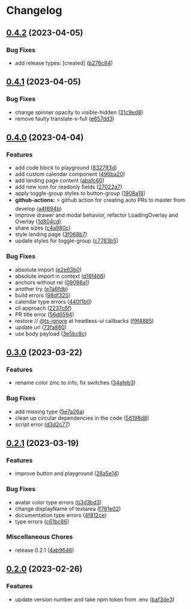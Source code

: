 # Changelog

## [0.4.2](https://github.com/creation-ui/react/compare/v0.4.1...v0.4.2) (2023-04-05)


### Bug Fixes

* add   release types: [created] ([b276c84](https://github.com/creation-ui/react/commit/b276c840b67b506db2f964a72916630ca377fb62))

## [0.4.1](https://github.com/creation-ui/react/compare/v0.4.0...v0.4.1) (2023-04-05)


### Bug Fixes

* change spinner opacity to visible-hidden ([31c9ed8](https://github.com/creation-ui/react/commit/31c9ed8ec270cb22df13bb05abefb5417a496ad3))
* remove faulty translate-x-full ([e657dd3](https://github.com/creation-ui/react/commit/e657dd3d87ab10c185e87b3bbe74c96d21d066c3))

## [0.4.0](https://github.com/creation-ui/react/compare/v0.3.0...v0.4.0) (2023-04-04)


### Features

* add code block to playground ([832793d](https://github.com/creation-ui/react/commit/832793d4e9dc45928a8854aa0da2f95fa142ddc5))
* add custom calendar component ([496ba20](https://github.com/creation-ui/react/commit/496ba200787bd3e9934496fcfd6756d4b0f8c031))
* add landing page content ([abafc60](https://github.com/creation-ui/react/commit/abafc6007214e78b660409db31a217fe86f71e48))
* add new icon for readonly fields ([27022a7](https://github.com/creation-ui/react/commit/27022a7f447489cd860d4bab76575f633eadb0c5))
* apply toggle-group styles to button-group ([1908a18](https://github.com/creation-ui/react/commit/1908a1810d44cb80f461c5703ac8fddc827308b0))
* **github-actions:** :zap: github action for creating auto PRs to master from develop ([a4f694b](https://github.com/creation-ui/react/commit/a4f694b8c47d0c2899c7edfa5be621c22b79496d))
* improve drawer and modal behavior, refactor LoadingOverlay and Overlay ([1d804cd](https://github.com/creation-ui/react/commit/1d804cdb44201df9b2a4985e3637e5936dc3a4a0))
* share sizes ([c4a980c](https://github.com/creation-ui/react/commit/c4a980c405c683147afbe450c2bb34b674ad17ba))
* style landing page ([3f068b7](https://github.com/creation-ui/react/commit/3f068b729e8008aee01e9d437a84bc7c85175f4a))
* update styles for toggle-group ([c7783b5](https://github.com/creation-ui/react/commit/c7783b5f64d7f4aeab30d510e9c61eadf948e46a))


### Bug Fixes

* absolute import ([e2e63b0](https://github.com/creation-ui/react/commit/e2e63b0e6851c55ed8660798420edecceae5876b))
* absolute import in context ([d18f466](https://github.com/creation-ui/react/commit/d18f4667008dc4383e3b103a516cd9c85308c5fc))
* anchors without rel ([09098a1](https://github.com/creation-ui/react/commit/09098a1941c70c8d54d090bad0dc9b017dc82be4))
* another try ([e7a6fdb](https://github.com/creation-ui/react/commit/e7a6fdb8d4ac29fe06792c1f94e0b39e4bae7b7b))
* build errors ([98df325](https://github.com/creation-ui/react/commit/98df325598d68a4a5367e59092bcf2bfa9c2c1af))
* calendar type errors ([440f1b0](https://github.com/creation-ui/react/commit/440f1b0d479b9cb3776adcfccc01181ffc4e8185))
* cli approach ([2237c6f](https://github.com/creation-ui/react/commit/2237c6fb55798f82e5dd1a21c7d0e6e638144603))
* PR title error ([56d6594](https://github.com/creation-ui/react/commit/56d6594e9a764257b598d47f3a1fc117c273c255))
* restore // [@ts-ignore](https://github.com/ts-ignore) at headless-ui callbacks ([f9f4885](https://github.com/creation-ui/react/commit/f9f4885b62b52024e50343ed0dfad6cb71dd383d))
* update url ([73fa860](https://github.com/creation-ui/react/commit/73fa86063856edebd30aa53c17320879d956585f))
* use body payload ([3e5bc8c](https://github.com/creation-ui/react/commit/3e5bc8cfa07ae812acee58578c23a6460b74540e))

## [0.3.0](https://github.com/creation-ui/react/compare/v0.2.1...v0.3.0) (2023-03-22)


### Features

* rename color zinc to info, fix switches ([34afeb3](https://github.com/creation-ui/react/commit/34afeb34b7bade52fb28a5df8c08f6976b828ad5))


### Bug Fixes

* add missing type ([5e7a26a](https://github.com/creation-ui/react/commit/5e7a26a957c72c886b2838ebb9108f7efec301f3))
* clean up circular dependencies in the code ([56198d8](https://github.com/creation-ui/react/commit/56198d83f2be10f54a2bd488485a352f6be3bf0c))
* script error ([d3d2c77](https://github.com/creation-ui/react/commit/d3d2c77b7270df633f298660a7cd61794904fe17))

## [0.2.1](https://github.com/creation-ui/react/compare/v0.2.0...v0.2.1) (2023-03-19)


### Features

* improve button and playground ([28a5e14](https://github.com/creation-ui/react/commit/28a5e148e905df54d8cf1450445b48293d4a384f))


### Bug Fixes

* avatar color type errors ([b3d3bd3](https://github.com/creation-ui/react/commit/b3d3bd370a061f562f9f4b98a099b7f9332cab69))
* change displayName of textarea ([f791e02](https://github.com/creation-ui/react/commit/f791e028a38d473e350afb7bf668bb278173c98b))
* documentation type errors ([4f812ce](https://github.com/creation-ui/react/commit/4f812ce3f32f1e5f6fa40891a786d7ed9d050875))
* type errors ([c61bc86](https://github.com/creation-ui/react/commit/c61bc860825cc03e46ea2ab5976ab99b6f479895))


### Miscellaneous Chores

* release 0.2.1 ([4ab9646](https://github.com/creation-ui/react/commit/4ab9646a1bcd04ee92c3d9c9364abca6047b66f9))

## [0.2.0](https://github.com/creation-ui/react/compare/v0.1.20...v0.2.0) (2023-02-26)


### Features

* update version number and take npm token from .env ([baf3de3](https://github.com/creation-ui/react/commit/baf3de3175b59a969816a0d9650683fb65b62772))
